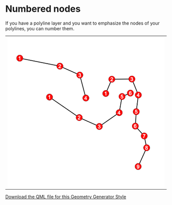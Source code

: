 # Numbered nodes
If you have a polyline layer and you want to emphasize the nodes of your polylines, you can number them.

<table><tr><td><a href="https://gitlab.com/GIS-projects/qgis-geometry-generator-examples/raw/master/QML-files/numbered_nodes/numbered_nodes.qml?inline=false"><img src="../../Example_images/numbered_nodes.png"></a></td></tr></table> 

[Download the QML file for this Geometry Generator Style](https://gitlab.com/GIS-projects/qgis-geometry-generator-examples/raw/master/QML-files/numbered_nodes/numbered_nodes.qml?inline=false)

